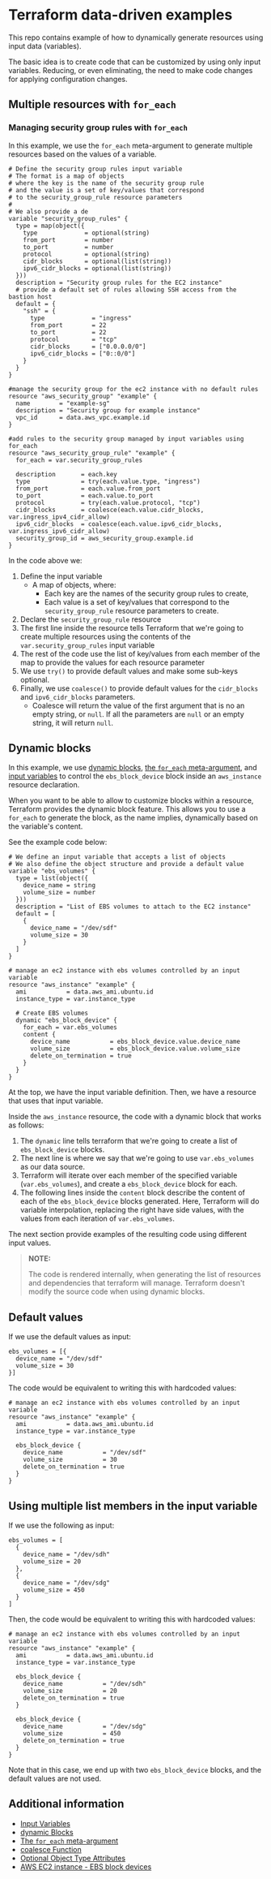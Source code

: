 # Terraform data-driven examples

This repo contains example of how to dynamically generate resources using input data (variables).

The basic idea is to create code that can be customized by using only input variables. Reducing, or even eliminating, the need to make code changes for applying configuration changes.

## Multiple resources with `for_each`

### Managing security group rules with `for_each`

In this example, we use the `for_each` meta-argument to generate multiple resources based on the values of a variable.

```hcl
# Define the security group rules input variable
# The format is a map of objects
# where the key is the name of the security group rule
# and the value is a set of key/values that correspond
# to the security_group_rule resource parameters
#
# We also provide a de
variable "security_group_rules" {
  type = map(object({
    type             = optional(string)
    from_port        = number
    to_port          = number
    protocol         = optional(string)
    cidr_blocks      = optional(list(string))
    ipv6_cidr_blocks = optional(list(string))
  }))
  description = "Security group rules for the EC2 instance"
  # provide a default set of rules allowing SSH access from the bastion host
  default = {
    "ssh" = {
      type             = "ingress"
      from_port        = 22
      to_port          = 22
      protocol         = "tcp"
      cidr_blocks      = ["0.0.0.0/0"]
      ipv6_cidr_blocks = ["0::0/0"]
    }
  }
}

#manage the security group for the ec2 instance with no default rules
resource "aws_security_group" "example" {
  name        = "example-sg"
  description = "Security group for example instance"
  vpc_id      = data.aws_vpc.example.id
}

#add rules to the security group managed by input variables using for_each
resource "aws_security_group_rule" "example" {
  for_each = var.security_group_rules

  description       = each.key
  type              = try(each.value.type, "ingress")
  from_port         = each.value.from_port
  to_port           = each.value.to_port
  protocol          = try(each.value.protocol, "tcp")
  cidr_blocks       = coalesce(each.value.cidr_blocks, var.ingress_ipv4_cidr_allow)
  ipv6_cidr_blocks  = coalesce(each.value.ipv6_cidr_blocks, var.ingress_ipv6_cidr_allow)
  security_group_id = aws_security_group.example.id
}
```

In the code above we:

1. Define the input variable
   - A map of objects, where:
     - Each key are the names of the security group rules to create,
     - Each value is a set of key/values that correspond to the `security_group_rule` resource parameters to create.
2. Declare the `security_group_rule` resource
3. The first line inside the resource tells Terraform that we're going to create multiple resources using the contents of the `var.security_group_rules` input variable
4. The rest of the code use the list of key/values from each member of the map to provide the values for each resource parameter
5. We use `try()` to provide default values and make some sub-keys optional.
6. Finally, we use `coalesce()` to provide default values for the `cidr_blocks` and `ipv6_cidr_blocks` parameters.
   - Coalesce will return the value of the first argument that is no an empty string, or `null`. If all the parameters are `null` or an empty string, it will return `null`.

## Dynamic blocks

In this example, we use [dynamic blocks](https://developer.hashicorp.com/terraform/language/expressions/dynamic-blocks), [the `for_each` meta-argument](https://developer.hashicorp.com/terraform/language/meta-arguments/for_each), and [input variables](https://developer.hashicorp.com/terraform/language/values/variables) to control the `ebs_block_device` block inside an `aws_instance` resource declaration.

When you want to be able to allow to customize blocks within a resource, Terraform provides the dynamic block feature. This allows you to use a `for_each` to generate the block, as the name implies, dynamically based on the variable's content.

See the example code below:

```hcl
# We define an input variable that accepts a list of objects
# We also define the object structure and provide a default value
variable "ebs_volumes" {
  type = list(object({
    device_name = string
    volume_size = number
  }))
  description = "List of EBS volumes to attach to the EC2 instance"
  default = [
    {
      device_name = "/dev/sdf"
      volume_size = 30
    }
  ]
}

# manage an ec2 instance with ebs volumes controlled by an input variable
resource "aws_instance" "example" {
  ami           = data.aws_ami.ubuntu.id
  instance_type = var.instance_type

  # Create EBS volumes
  dynamic "ebs_block_device" {
    for_each = var.ebs_volumes
    content {
      device_name           = ebs_block_device.value.device_name
      volume_size           = ebs_block_device.value.volume_size
      delete_on_termination = true
    }
  }
}
```

At the top, we have the input variable definition. Then, we have a resource that uses that input variable.

Inside the `aws_instance` resource, the code with a dynamic block that works as follows:

1. The `dynamic` line tells terraform that we're going to create a list of `ebs_block_device` blocks.
2. The next line is where we say that we're going to use `var.ebs_volumes` as our data source.
3. Terraform will iterate over each member of the specified variable (`var.ebs_volumes`), and create a `ebs_block_device` block for each.
4. The following lines inside the `content` block describe the content of each of the `ebs_block_device` blocks generated. Here, Terraform will do variable interpolation, replacing the right have side values, with the values from each iteration of `var.ebs_volumes`.

The next section provide examples of the resulting code using different input values.

> **NOTE:**
>
> The code is rendered internally, when generating the list of resources and dependencies that terraform will manage. Terraform doesn't modify the source code when using dynamic blocks.

## Default values

If we use the default values as input:

```hcl
ebs_volumes = [{
  device_name = "/dev/sdf"
  volume_size = 30
}]

```

The code would be equivalent to writing this with hardcoded values:

```hcl
# manage an ec2 instance with ebs volumes controlled by an input variable
resource "aws_instance" "example" {
  ami           = data.aws_ami.ubuntu.id
  instance_type = var.instance_type

  ebs_block_device {
    device_name           = "/dev/sdf"
    volume_size           = 30
    delete_on_termination = true
  }
}
```

## Using multiple list members in the input variable

If we use the following as input:

```hcl
ebs_volumes = [
  {
    device_name = "/dev/sdh"
    volume_size = 20
  },
  {
    device_name = "/dev/sdg"
    volume_size = 450
  }
]
```

Then, the code would be equivalent to writing this with hardcoded values:

```hcl
# manage an ec2 instance with ebs volumes controlled by an input variable
resource "aws_instance" "example" {
  ami           = data.aws_ami.ubuntu.id
  instance_type = var.instance_type

  ebs_block_device {
    device_name           = "/dev/sdh"
    volume_size           = 20
    delete_on_termination = true
  }

  ebs_block_device {
    device_name           = "/dev/sdg"
    volume_size           = 450
    delete_on_termination = true
  }
}
```

Note that in this case, we end up with two `ebs_block_device` blocks, and the default values are not used.

## Additional information

- [Input Variables](https://developer.hashicorp.com/terraform/language/values/variables)
- [dynamic Blocks](https://developer.hashicorp.com/terraform/language/expressions/dynamic-blocks)
- [The `for_each` meta-argument](https://developer.hashicorp.com/terraform/language/meta-arguments/for_each)
- [coalesce Function](https://developer.hashicorp.com/terraform/language/functions/coalesce)
- [Optional Object Type Attributes](https://developer.hashicorp.com/terraform/language/expressions/type-constraints#optional-object-type-attributes)
- [AWS EC2 instance - EBS block devices](https://registry.terraform.io/providers/hashicorp/aws/latest/docs/resources/instance#ebs-ephemeral-and-root-block-devices)
